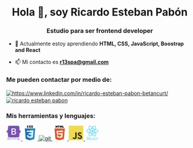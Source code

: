 <h1 align="center">Hola 👋, soy Ricardo Esteban Pabón</h1>
<h3 align="center">Estudio para ser frontend developer</h3>

- 🌱 Actualmente estoy aprendiendo **HTML, CSS, JavaScript, Boostrap and React**

- 📫 Mi contacto es **r13spa@gmail.com**

<h3 align="left">Me pueden contactar por medio de:</h3>
<p align="left">
<a href="https://linkedin.com/in/https://www.linkedin.com/in/ricardo-esteban-pabon-betancurt/" target="blank"><img align="center" src="https://raw.githubusercontent.com/rahuldkjain/github-profile-readme-generator/master/src/images/icons/Social/linked-in-alt.svg" alt="https://www.linkedin.com/in/ricardo-esteban-pabon-betancurt/" height="30" width="40" /></a>
<a href="https://fb.com/ricardo esteban pabon" target="blank"><img align="center" src="https://raw.githubusercontent.com/rahuldkjain/github-profile-readme-generator/master/src/images/icons/Social/facebook.svg" alt="ricardo esteban pabon" height="30" width="40" /></a>
</p>

<h3 align="Left">Mis herramientas y lenguajes:</h3>
<p align="Left"> <a href="https://getbootstrap.com" target="_blank" rel="noreferrer"> <img src="https://raw.githubusercontent.com/devicons/devicon/master/icons/bootstrap/bootstrap-plain-wordmark.svg" alt="bootstrap" width="40" height="40"/> </a> <a href="https://www.w3schools.com/css/" target="_blank" rel="noreferrer"> <img src="https://raw.githubusercontent.com/devicons/devicon/master/icons/css3/css3-original-wordmark.svg" alt="css3" width="40" height="40"/> </a> <a href="https://git-scm.com/" target="_blank" rel="noreferrer"> <img src="https://www.vectorlogo.zone/logos/git-scm/git-scm-icon.svg" alt="git" width="40" height="40"/> </a> <a href="https://www.w3.org/html/" target="_blank" rel="noreferrer"> <img src="https://raw.githubusercontent.com/devicons/devicon/master/icons/html5/html5-original-wordmark.svg" alt="html5" width="40" height="40"/> </a> <a href="https://developer.mozilla.org/en-US/docs/Web/JavaScript" target="_blank" rel="noreferrer"> <img src="https://raw.githubusercontent.com/devicons/devicon/master/icons/javascript/javascript-original.svg" alt="javascript" width="40" height="40"/> </a> <a href="https://reactjs.org/" target="_blank" rel="noreferrer"> <img src="https://raw.githubusercontent.com/devicons/devicon/master/icons/react/react-original-wordmark.svg" alt="react" width="40" height="40"/> </a> </p>
